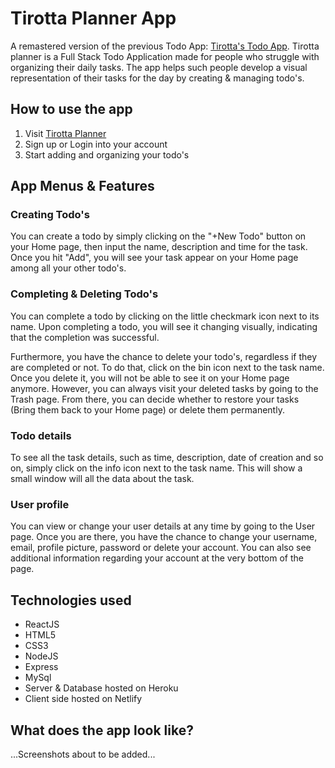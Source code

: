 # Tirotta Planner App

A remastered version of the previous Todo App: [Tirotta's Todo App](https://github.com/TirottaSoftware/tirottas-todo-app "Tirotta's Todo App").
Tirotta planner is a Full Stack Todo Application made for people who struggle with organizing their daily tasks. The app helps such people develop a visual representation of their tasks for the day by creating & managing todo's.

## How to use the app

1. Visit  [Tirotta Planner](https://suspicious-roentgen-b8ea00.netlify.app/)
2. Sign up or Login into your account
3. Start adding and organizing your todo's

## App Menus & Features
### Creating Todo's

You can create a todo by simply clicking on the "+New Todo" button on your Home page, then input the name, description and time for the task. Once you hit "Add", you will see your task appear on your Home page among all your other todo's.

### Completing & Deleting Todo's

You can complete a todo by clicking on the little checkmark icon next to its name. Upon completing a todo, you will see it changing visually, indicating that the completion was successful.

Furthermore, you have the chance to delete your todo's, regardless if they are completed or not. To do that, click on the bin icon next to the task name. Once you delete it, you will not be able to see it on your Home page anymore. However, you can always visit your deleted tasks by going to the Trash page. From there, you can decide whether to restore your tasks (Bring them back to your Home page) or delete them permanently.

### Todo details

To see all the task details, such as time, description, date of creation and so on, simply click on the info icon next to the task name. This will show a small window will all the data about the task.

### User profile

You can view or change your user details at any time by going to the User page. Once you are there, you have the chance to change your username, email, profile picture, password or delete your account. You can also see additional information regarding your account at the very bottom of the page.

## Technologies used
* ReactJS
* HTML5
* CSS3
* NodeJS
* Express
* MySql
* Server & Database hosted on Heroku
* Client side hosted on Netlify

## What does the app look like?

...Screenshots about to be added...

